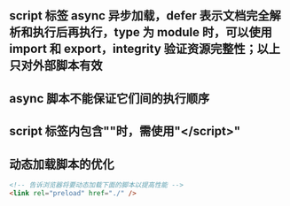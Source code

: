 ## script 标签 async 异步加载，defer 表示文档完全解析和执行后再执行，type 为 module 时，可以使用 import 和 export，integrity 验证资源完整性；以上只对外部脚本有效

## async 脚本不能保证它们间的执行顺序

## script 标签内包含"</script>"时，需使用"<\/script>"

## 动态加载脚本的优化

```html
<!-- 告诉浏览器将要动态加载下面的脚本以提高性能 -->
<link rel="preload" href="./" />
```
